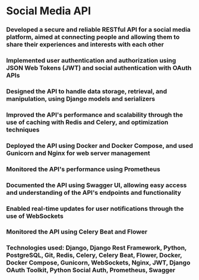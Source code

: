 
# Social Media API

### Developed a secure and reliable RESTful API for a social media platform, aimed at connecting people and allowing them to share their experiences and interests with each other

### Implemented user authentication and authorization using JSON Web Tokens (JWT) and social authentication with OAuth APIs

### Designed the API to handle data storage, retrieval, and manipulation, using Django models and serializers

### Improved the API's performance and scalability through the use of caching with Redis and Celery, and optimization techniques

### Deployed the API using Docker and Docker Compose, and used Gunicorn and Nginx for web server management

### Monitored the API's performance using Prometheus

### Documented the API using Swagger UI, allowing easy access and understanding of the API's endpoints and functionality

### Enabled real-time updates for user notifications through the use of WebSockets

### Monitored the API using Celery Beat and Flower

### Technologies used: Django, Django Rest Framework, Python, PostgreSQL, Git, Redis, Celery, Celery Beat, Flower, Docker, Docker Compose, Gunicorn, WebSockets, Nginx, JWT, Django OAuth Toolkit, Python Social Auth, Prometheus, Swagger
